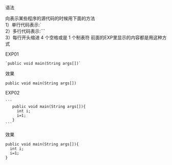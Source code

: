 语法

 向表示某些程序的源代码的时候用下面的方法<BR>
 1）单行代码表示:`<BR>
 2）多行代码表示:```<BR>
 3）每行开头缩进 4 个空格或是 1 个制表符
   前面的EXP里显示的内容都是用这种方式
 
 EXP01
 
    `public void main(String args[])`
    
 效果
 
`public void main(String args[])`

EXP02

    ```
       public void main(String args[]){
         int i;
         i=1;
       }
    ```

效果

```
public void main(String args[]){
  int i;
  i=1;
}
```
